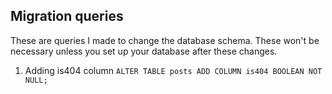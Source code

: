 ## Migration queries

These are queries I made to change the database schema. These won't be necessary unless you set up your database after these changes.

1. Adding is404 column
`ALTER TABLE posts ADD COLUMN is404 BOOLEAN NOT NULL;`
